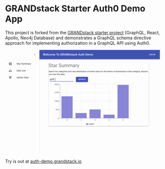 # GRANDstack Starter Auth0 Demo App

This project is forked from the [GRANDstack starter project](https://grandstack.io/docs/getting-started-grand-stack-starter.html) (GraphQL, React, Apollo, Neo4j Database) and demonstrates a GraphQL schema directive approach for implementing authorization in a GraphQL API using Auth0.

![GRANDstack auth demo](img/auth-demo-full.gif)

Try is out at [auth-demo.grandstack.io](https://auth-demo.grandstack.io)



